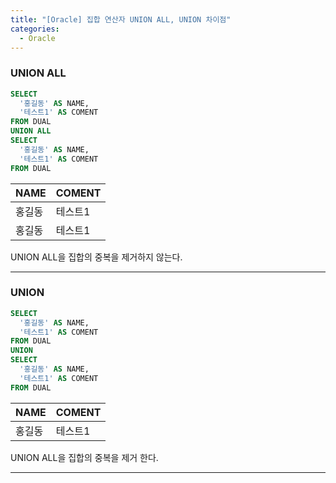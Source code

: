 ```yaml
---
title: "[Oracle] 집합 연산자 UNION ALL, UNION 차이점"
categories: 
  - Oracle
---
```

### UNION ALL
``` sql
SELECT
  '홍길동' AS NAME,
  '테스트1' AS COMENT
FROM DUAL
UNION ALL
SELECT
  '홍길동' AS NAME,
  '테스트1' AS COMENT
FROM DUAL

```

| NAME | COMENT        |
|:-----|:--------------|
|홍길동 |테스트1        |
|홍길동 |테스트1        |

UNION ALL을 집합의 중복을 제거하지 않는다.

---

### UNION
``` sql
SELECT
  '홍길동' AS NAME,
  '테스트1' AS COMENT
FROM DUAL
UNION
SELECT
  '홍길동' AS NAME,
  '테스트1' AS COMENT
FROM DUAL

```

| NAME | COMENT        |
|:-----|:--------------|
|홍길동 |테스트1        |

UNION ALL을 집합의 중복을 제거 한다.

---

